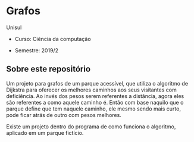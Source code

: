 # Grafos

Unisul

- Curso: Ciência da computação

- Semestre: 2019/2

## Sobre este repositório

Um projeto para grafos de um parque acessível, que utiliza o algoritmo de Dijkstra para oferecer os melhores caminhos aos seus visitantes com deficiência. Ao invés dos pesos serem referentes a distância, agora eles são referentes a como aquele caminho é. Então com base naquilo que o parque define que tem naquele caminho, ele mesmo sendo mais curto, pode ficar atrás de outro com pesos melhores.

Existe um projeto dentro do programa de como funciona o algoritmo, aplicado em um parque fictício.

